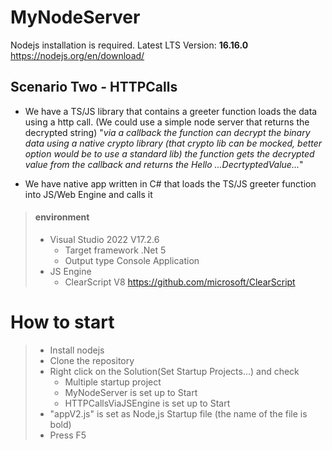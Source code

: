 # MyNodeServer
Nodejs installation is required.
Latest LTS Version: **16.16.0**
https://nodejs.org/en/download/

## Scenario Two -  HTTPCalls

- We have a TS/JS library that contains a greeter function loads the data using a http call. (We could use a simple node server that returns the decrypted string)
"*via a callback the function can decrypt the binary data using a native crypto library (that crypto lib can be mocked, better option would be to use a standard lib)
the function gets the decrypted value from the callback and returns the Hello ...DecrtyptedValue...*"

- We have native app written in C# that loads the TS/JS greeter function into JS/Web Engine and calls it

> #### environment
>	- Visual Studio 2022 V17.2.6
>		- Target framework .Net 5
>		- Output type Console Application
>	- JS Engine
>		- ClearScript V8  https://github.com/microsoft/ClearScript

# How to start
>-  Install nodejs
>-  Clone the repository
>-  Right click on the Solution(Set Startup Projects...) and check
>       - Multiple startup project
>		- MyNodeServer is set up to Start
>		- HTTPCallsViaJSEngine is set up to Start
> - "appV2.js" is set as Node,js Startup file (the name of the file is bold)
>  - Press F5